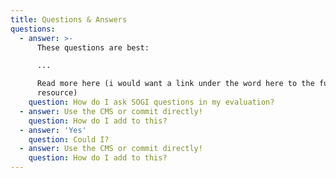 ```yaml
---
title: Questions & Answers
questions:
  - answer: >-
      These questions are best:

      ...

      Read more here (i would want a link under the word here to the full page
      resource)
    question: How do I ask SOGI questions in my evaluation?
  - answer: Use the CMS or commit directly!
    question: How do I add to this?
  - answer: 'Yes'
    question: Could I?
  - answer: Use the CMS or commit directly!
    question: How do I add to this?
---
```


